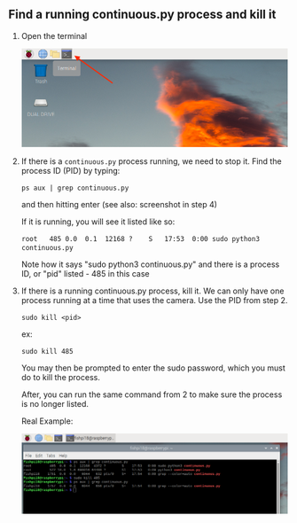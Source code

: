 ## Find a running continuous.py process and kill it

1. Open the terminal

   <img src="screenshots/terminal.png">

2. If there is a `continuous.py` process running, we need to stop it. Find the process ID (PID) by typing:
   ```
   ps aux | grep continuous.py
   ```
   and then hitting enter (see also: screenshot in step 4)
   
   If it is running, you will see it listed like so:
   ```
   root   485 0.0  0.1  12168 ?    S   17:53  0:00 sudo python3 continuous.py 
   ```
   Note how it says "sudo python3 continuous.py" and there is a process ID, or "pid" listed - 485 in this case
   
4. If there is a running continuous.py process, kill it. We can only have one process running at a time that uses the camera. Use the PID from step 2. 
   ```
   sudo kill <pid>
   ```
   ex:
   ```
   sudo kill 485
   ```
   You may then be prompted to enter the sudo password, which you must do to kill the process.

   After, you can run the same command from 2 to make sure the process is no longer listed.

   Real Example:

   <img src="screenshots/stop_process.png">
   
